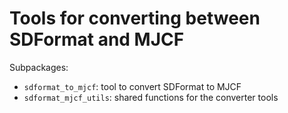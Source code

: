 # Tools for converting between SDFormat and MJCF

Subpackages:
 - `sdformat_to_mjcf`: tool to convert SDFormat to MJCF
 - `sdformat_mjcf_utils`: shared functions for the converter tools
